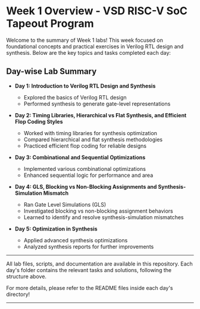 # Week 1 Overview - VSD RISC-V SoC Tapeout Program

Welcome to the summary of Week 1 labs! This week focused on foundational concepts and practical exercises in Verilog RTL design and synthesis. Below are the key topics and tasks completed each day:

## Day-wise Lab Summary

- **Day 1: Introduction to Verilog RTL Design and Synthesis**
  - Explored the basics of Verilog RTL design
  - Performed synthesis to generate gate-level representations

- **Day 2: Timing Libraries, Hierarchical vs Flat Synthesis, and Efficient Flop Coding Styles**
  - Worked with timing libraries for synthesis optimization
  - Compared hierarchical and flat synthesis methodologies
  - Practiced efficient flop coding for reliable designs

- **Day 3: Combinational and Sequential Optimizations**
  - Implemented various combinational optimizations
  - Enhanced sequential logic for performance and area

- **Day 4: GLS, Blocking vs Non-Blocking Assignments and Synthesis-Simulation Mismatch**
  - Ran Gate Level Simulations (GLS)
  - Investigated blocking vs non-blocking assignment behaviors
  - Learned to identify and resolve synthesis-simulation mismatches

- **Day 5: Optimization in Synthesis**
  - Applied advanced synthesis optimizations
  - Analyzed synthesis reports for further improvements

***

All lab files, scripts, and documentation are available in this repository. Each day's folder contains the relevant tasks and solutions, following the structure above.

For more details, please refer to the README files inside each day's directory!

***
